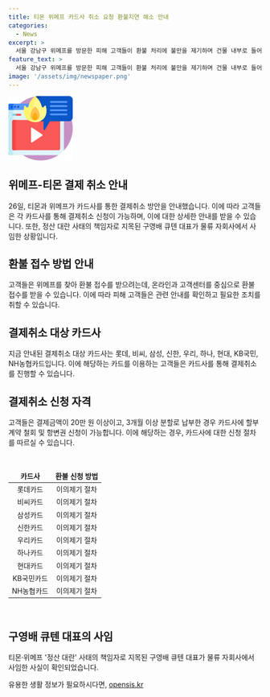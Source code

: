 ```yaml
---
title: 티몬 위메프 카드사 취소 요청 환불지연 해소 안내
categories:
  - News
excerpt: >
  서울 강남구 위메프를 방문한 피해 고객들이 환불 처리에 불만을 제기하며 건물 내부로 들어서고 있다. 이에 티몬과 위메프는 카드사를 통한 결제취소 방안을 안내하며 고객들에게 사과하고 있다. 티몬과 위메프는 각 카드사의 신용카드 이용대금 이의제기 절차를 통해 결제취소 신청이 가능하다고 안내하고 있으며, 결제금액이 20만 원 이상이고 3개월 이상 분할 납부한 경우에도 카드사에 할부계약 철회 및 항변권 신청이 가능하다고 밝혔다. 추가로, 티몬·위메프 정산 대란 사태의 책임자로 지목된 구영배 큐텐 대표는 물류 자회사인 큐익스프레스에서 사임한 상태이다.
feature_text: >
  서울 강남구 위메프를 방문한 피해 고객들이 환불 처리에 불만을 제기하며 건물 내부로 들어서고 있다. 이에 티몬과 위메프는 카드사를 통한 결제취소 방안을 안내하며 고객들에게 사과하고 있다. 티몬과 위메프는 각 카드사의 신용카드 이용대금 이의제기 절차를 통해 결제취소 신청이 가능하다고 안내하고 있으며, 결제금액이 20만 원 이상이고 3개월 이상 분할 납부한 경우에도 카드사에 할부계약 철회 및 항변권 신청이 가능하다고 밝혔다. 추가로, 티몬·위메프 정산 대란 사태의 책임자로 지목된 구영배 큐텐 대표는 물류 자회사인 큐익스프레스에서 사임한 상태이다.
image: '/assets/img/newspaper.png'
---
```


<p><img src="/assets/img/news.png" alt="rentncar 속보" /></p>

<h2 data-ke-size="size26">위메프-티몬 결제 취소 안내</h2>

<p data-ke-size="size16">26일, 티몬과 위메프가 카드사를 통한 결제취소 방안을 안내했습니다. 이에 따라 고객들은 각 카드사를 통해 결제취소 신청이 가능하며, 이에 대한 상세한 안내를 받을 수 있습니다. 또한, 정산 대란 사태의 책임자로 지목된 구영배 큐텐 대표가 물류 자회사에서 사임한 상황입니다.</p>

<h2 data-ke-size="size24">환불 접수 방법 안내</h2>

<p data-ke-size="size16">고객들은 위메프를 찾아 환불 접수를 받으려는데, 온라인과 고객센터를 중심으로 환불 접수를 받을 수 있습니다. 이에 따라 피해 고객들은 관련 안내를 확인하고 필요한 조치를 취할 수 있습니다.</p>

<h2 data-ke-size="size24">결제취소 대상 카드사</h2>

<p data-ke-size="size16">지금 안내된 결제취소 대상 카드사는 롯데, 비씨, 삼성, 신한, 우리, 하나, 현대, KB국민, NH농협카드입니다. 이에 해당하는 카드를 이용하는 고객들은 카드사를 통해 결제취소를 진행할 수 있습니다.</p>

<h2 data-ke-size="size24">결제취소 신청 자격</h2>

<p data-ke-size="size16">고객들은 결제금액이 20만 원 이상이고, 3개월 이상 분할로 납부한 경우 카드사에 할부계약 철회 및 항변권 신청이 가능합니다. 이에 해당하는 경우, 카드사에 대한 신청 절차를 따르실 수 있습니다.</p>

<p data-ke-size="size16">&nbsp;</p>

<table>
    <thead>
        <tr>
            <td style="text-align: center; height: 17px;"><b>카드사</b></td>
            <td style="text-align: center; height: 17px;"><b>환불 신청 방법</b></td>
        </tr>
    </thead>
    <tbody>
        <tr>
            <td style="text-align: center; height: 17px;">롯데카드</td>
            <td style="text-align: center; height: 17px;">이의제기 절차</td>
        </tr>
        <tr>
            <td style="text-align: center; height: 17px;">비씨카드</td>
            <td style="text-align: center; height: 17px;">이의제기 절차</td>
        </tr>
        <tr>
            <td style="text-align: center; height: 17px;">삼성카드</td>
            <td style="text-align: center; height: 17px;">이의제기 절차</td>
        </tr>
        <tr>
            <td style="text-align: center; height: 17px;">신한카드</td>
            <td style="text-align: center; height: 17px;">이의제기 절차</td>
        </tr>
        <tr>
            <td style="text-align: center; height: 17px;">우리카드</td>
            <td style="text-align: center; height: 17px;">이의제기 절차</td>
        </tr>
        <tr>
            <td style="text-align: center; height: 17px;">하나카드</td>
            <td style="text-align: center; height: 17px;">이의제기 절차</td>
        </tr>
        <tr>
            <td style="text-align: center; height: 17px;">현대카드</td>
            <td style="text-align: center; height: 17px;">이의제기 절차</td>
        </tr>
        <tr>
            <td style="text-align: center; height: 17px;">KB국민카드</td>
            <td style="text-align: center; height: 17px;">이의제기 절차</td>
        </tr>
        <tr>
            <td style="text-align: center; height: 17px;">NH농협카드</td>
            <td style="text-align: center; height: 17px;">이의제기 절차</td>
        </tr>
    </tbody>
</table>

<p data-ke-size="size16">&nbsp;</p>

<h2 data-ke-size="size24">구영배 큐텐 대표의 사임</h2>

<p data-ke-size="size16">티몬·위메프 '정산 대란' 사태의 책임자로 지목된 구영배 큐텐 대표가 물류 자회사에서 사임한 사실이 확인되었습니다.</p>
유용한 생활 정보가 필요하시다면, <a href="https://opensis.kr" rel="dofollow">opensis.kr</a>


